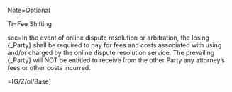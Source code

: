 Note=Optional

Ti=Fee Shifting

sec=In the event of online dispute resolution or arbitration, the losing {_Party} shall be required to pay for fees and costs associated with using and/or charged by the online dispute resolution service. The prevailing {_Party} will NOT be entitled to receive from the other Party any attorney’s fees or other costs incurred.

=[G/Z/ol/Base]
